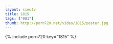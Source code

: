 ```yaml
--- 
layout: sieutv
title: 1815
tags: ["001"]
thumb: http://porn720.net/video/1815/poster.jpg
---
```

{% include porn720 key="1815" %} 
